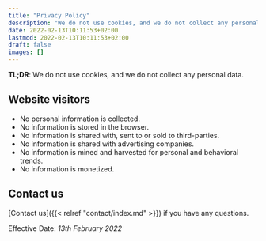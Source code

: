 ```yaml
---
title: "Privacy Policy"
description: "We do not use cookies, and we do not collect any personal data."
date: 2022-02-13T10:11:53+02:00
lastmod: 2022-02-13T10:11:53+02:00
draft: false
images: []
---
```


**TL;DR**: We do not use cookies, and we do not collect any personal data.

## Website visitors

- No personal information is collected.
- No information is stored in the browser.
- No information is shared with, sent to or sold to third-parties.
- No information is shared with advertising companies.
- No information is mined and harvested for personal and behavioral trends.
- No information is monetized.

## Contact us

[Contact us]({{< relref "contact/index.md" >}}) if you have any questions.

Effective Date: *13th February 2022*
